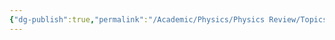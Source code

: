 ```yaml
---
{"dg-publish":true,"permalink":"/Academic/Physics/Physics Review/Topics/Circular motion and gravitation/"}
---
```


